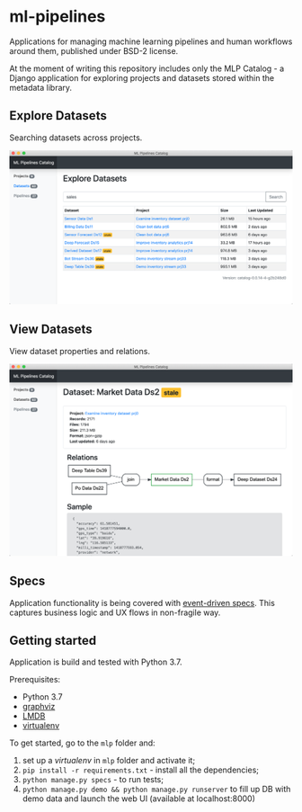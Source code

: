 # ml-pipelines

Applications for managing machine learning pipelines and human workflows around them, published under BSD-2 license.

At the moment of writing this repository includes only the MLP Catalog - a Django application for exploring projects and datasets stored within the metadata library.


## Explore Datasets

Searching datasets across projects.

![explore](./doc/2019-07-24-23-55-56-mlp-catalog-explore.png)

## View Datasets

View dataset properties and relations.

![dataset](./doc/2019-07-24-23-56-29-mlp-dataset.png)

## Specs

Application functionality is being covered with [event-driven specs](https://abdullin.com/sku-vault/event-driven-verification/). This captures business logic and UX flows in non-fragile way.

## Getting started

Application is build and tested with Python 3.7.

Prerequisites:

- Python 3.7
- [graphviz](https://www.graphviz.org)
- [LMDB](https://lmdb.readthedocs.io/en/release/)
- [virtualenv](https://virtualenv.pypa.io/en/latest/)

To get started, go to the `mlp` folder and:

1) set up a _virtualenv_ in `mlp` folder and activate it;
3) `pip install -r requirements.txt` - install all the dependencies;
4) `python manage.py specs` - to run tests;
5) `python manage.py demo && python manage.py runserver` to fill up DB with demo data and launch the web UI (available at localhost:8000)



